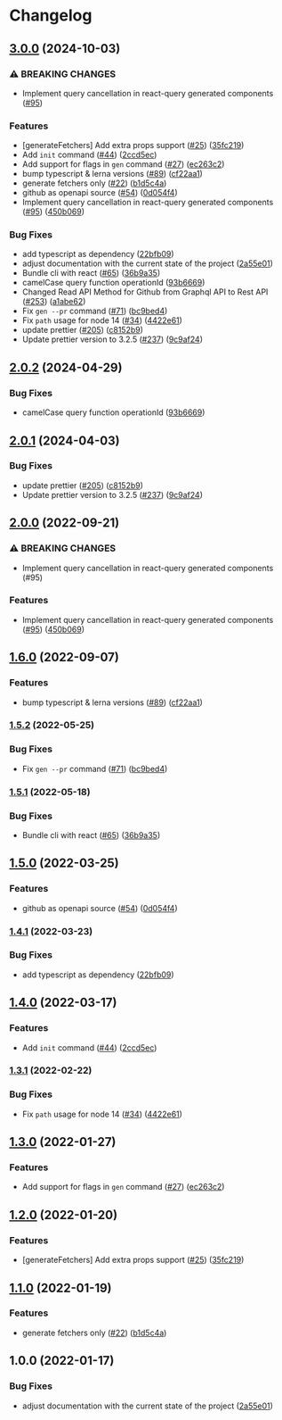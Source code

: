 # Changelog

## [3.0.0](https://github.com/sschw/openapi-codegen/compare/cli-v2.0.2...cli-v3.0.0) (2024-10-03)


### ⚠ BREAKING CHANGES

* Implement query cancellation in react-query generated components ([#95](https://github.com/sschw/openapi-codegen/issues/95))

### Features

* [generateFetchers] Add extra props support ([#25](https://github.com/sschw/openapi-codegen/issues/25)) ([35fc219](https://github.com/sschw/openapi-codegen/commit/35fc219d9c644becdf38b0b3e38e1512d095d2d0))
* Add `init` command ([#44](https://github.com/sschw/openapi-codegen/issues/44)) ([2ccd5ec](https://github.com/sschw/openapi-codegen/commit/2ccd5ec45c4bc27908c45a16002afef04f92ed96))
* Add support for flags in `gen` command ([#27](https://github.com/sschw/openapi-codegen/issues/27)) ([ec263c2](https://github.com/sschw/openapi-codegen/commit/ec263c2f55e4cc4fcb1bc427bf2c9fd1152f640d))
* bump typescript & lerna versions ([#89](https://github.com/sschw/openapi-codegen/issues/89)) ([cf22aa1](https://github.com/sschw/openapi-codegen/commit/cf22aa1b999b86934ec907aa37dc53477ed0a3e2))
* generate fetchers only ([#22](https://github.com/sschw/openapi-codegen/issues/22)) ([b1d5c4a](https://github.com/sschw/openapi-codegen/commit/b1d5c4a6cc104904f4bc72777974973cdda7832d))
* github as openapi source ([#54](https://github.com/sschw/openapi-codegen/issues/54)) ([0d054f4](https://github.com/sschw/openapi-codegen/commit/0d054f488dfa660f647007002fd80b6ae242b784))
* Implement query cancellation in react-query generated components ([#95](https://github.com/sschw/openapi-codegen/issues/95)) ([450b069](https://github.com/sschw/openapi-codegen/commit/450b0696073746615d61ab66a7f09de337139a00))


### Bug Fixes

* add typescript as dependency ([22bfb09](https://github.com/sschw/openapi-codegen/commit/22bfb091e1617318a38e206d5f88fe3594e0f571))
* adjust documentation with the current state of the project ([2a55e01](https://github.com/sschw/openapi-codegen/commit/2a55e0119e1155c0280cd16e5cee95b39e9e7bca))
* Bundle cli with react ([#65](https://github.com/sschw/openapi-codegen/issues/65)) ([36b9a35](https://github.com/sschw/openapi-codegen/commit/36b9a35652b8adb95e70e8bffca0683ff11281d9))
* camelCase query function operationId ([93b6669](https://github.com/sschw/openapi-codegen/commit/93b6669997da806a2f7b6046e09a2b96e401f1f9))
* Changed Read API Method for Github from Graphql API to Rest API ([#253](https://github.com/sschw/openapi-codegen/issues/253)) ([a1abe62](https://github.com/sschw/openapi-codegen/commit/a1abe62f70910d1b418aa1a75cc317fac926b857))
* Fix `gen --pr` command ([#71](https://github.com/sschw/openapi-codegen/issues/71)) ([bc9bed4](https://github.com/sschw/openapi-codegen/commit/bc9bed4dfad6820556709736db43357d657dbda2))
* Fix `path` usage for node 14 ([#34](https://github.com/sschw/openapi-codegen/issues/34)) ([4422e61](https://github.com/sschw/openapi-codegen/commit/4422e61b317ffd4d3aa0b30340592063c4a222cc))
* update prettier ([#205](https://github.com/sschw/openapi-codegen/issues/205)) ([c8152b9](https://github.com/sschw/openapi-codegen/commit/c8152b9b303902997f399690f0a4ac753af497aa))
* Update prettier version to 3.2.5 ([#237](https://github.com/sschw/openapi-codegen/issues/237)) ([9c9af24](https://github.com/sschw/openapi-codegen/commit/9c9af24bb931b61e878c937b5608e7498d36778b))

## [2.0.2](https://github.com/fabien0102/openapi-codegen/compare/cli-v2.0.1...cli-v2.0.2) (2024-04-29)


### Bug Fixes

* camelCase query function operationId ([93b6669](https://github.com/fabien0102/openapi-codegen/commit/93b6669997da806a2f7b6046e09a2b96e401f1f9))

## [2.0.1](https://github.com/fabien0102/openapi-codegen/compare/cli-v2.0.0...cli-v2.0.1) (2024-04-03)


### Bug Fixes

* update prettier ([#205](https://github.com/fabien0102/openapi-codegen/issues/205)) ([c8152b9](https://github.com/fabien0102/openapi-codegen/commit/c8152b9b303902997f399690f0a4ac753af497aa))
* Update prettier version to 3.2.5 ([#237](https://github.com/fabien0102/openapi-codegen/issues/237)) ([9c9af24](https://github.com/fabien0102/openapi-codegen/commit/9c9af24bb931b61e878c937b5608e7498d36778b))

## [2.0.0](https://github.com/fabien0102/openapi-codegen/compare/cli-v1.6.0...cli-v2.0.0) (2022-09-21)


### ⚠ BREAKING CHANGES

* Implement query cancellation in react-query generated components (#95)

### Features

* Implement query cancellation in react-query generated components ([#95](https://github.com/fabien0102/openapi-codegen/issues/95)) ([450b069](https://github.com/fabien0102/openapi-codegen/commit/450b0696073746615d61ab66a7f09de337139a00))

## [1.6.0](https://github.com/fabien0102/openapi-codegen/compare/cli-v1.5.2...cli-v1.6.0) (2022-09-07)


### Features

* bump typescript & lerna versions ([#89](https://github.com/fabien0102/openapi-codegen/issues/89)) ([cf22aa1](https://github.com/fabien0102/openapi-codegen/commit/cf22aa1b999b86934ec907aa37dc53477ed0a3e2))

### [1.5.2](https://github.com/fabien0102/openapi-codegen/compare/cli-v1.5.1...cli-v1.5.2) (2022-05-25)


### Bug Fixes

* Fix `gen --pr` command ([#71](https://github.com/fabien0102/openapi-codegen/issues/71)) ([bc9bed4](https://github.com/fabien0102/openapi-codegen/commit/bc9bed4dfad6820556709736db43357d657dbda2))

### [1.5.1](https://github.com/fabien0102/openapi-codegen/compare/cli-v1.5.0...cli-v1.5.1) (2022-05-18)


### Bug Fixes

* Bundle cli with react ([#65](https://github.com/fabien0102/openapi-codegen/issues/65)) ([36b9a35](https://github.com/fabien0102/openapi-codegen/commit/36b9a35652b8adb95e70e8bffca0683ff11281d9))

## [1.5.0](https://github.com/fabien0102/openapi-codegen/compare/cli-v1.4.1...cli-v1.5.0) (2022-03-25)


### Features

* github as openapi source ([#54](https://github.com/fabien0102/openapi-codegen/issues/54)) ([0d054f4](https://github.com/fabien0102/openapi-codegen/commit/0d054f488dfa660f647007002fd80b6ae242b784))

### [1.4.1](https://github.com/fabien0102/openapi-codegen/compare/cli-v1.4.0...cli-v1.4.1) (2022-03-23)


### Bug Fixes

* add typescript as dependency ([22bfb09](https://github.com/fabien0102/openapi-codegen/commit/22bfb091e1617318a38e206d5f88fe3594e0f571))

## [1.4.0](https://github.com/fabien0102/openapi-codegen/compare/cli-v1.3.1...cli-v1.4.0) (2022-03-17)


### Features

* Add `init` command ([#44](https://github.com/fabien0102/openapi-codegen/issues/44)) ([2ccd5ec](https://github.com/fabien0102/openapi-codegen/commit/2ccd5ec45c4bc27908c45a16002afef04f92ed96))

### [1.3.1](https://github.com/fabien0102/openapi-codegen/compare/cli-v1.3.0...cli-v1.3.1) (2022-02-22)

### Bug Fixes

- Fix `path` usage for node 14 ([#34](https://github.com/fabien0102/openapi-codegen/issues/34)) ([4422e61](https://github.com/fabien0102/openapi-codegen/commit/4422e61b317ffd4d3aa0b30340592063c4a222cc))

## [1.3.0](https://github.com/fabien0102/openapi-codegen/compare/cli-v1.2.0...cli-v1.3.0) (2022-01-27)

### Features

- Add support for flags in `gen` command ([#27](https://github.com/fabien0102/openapi-codegen/issues/27)) ([ec263c2](https://github.com/fabien0102/openapi-codegen/commit/ec263c2f55e4cc4fcb1bc427bf2c9fd1152f640d))

## [1.2.0](https://github.com/fabien0102/openapi-codegen/compare/cli-v1.1.0...cli-v1.2.0) (2022-01-20)

### Features

- [generateFetchers] Add extra props support ([#25](https://github.com/fabien0102/openapi-codegen/issues/25)) ([35fc219](https://github.com/fabien0102/openapi-codegen/commit/35fc219d9c644becdf38b0b3e38e1512d095d2d0))

## [1.1.0](https://github.com/fabien0102/openapi-codegen/compare/cli-v1.0.0...cli-v1.1.0) (2022-01-19)

### Features

- generate fetchers only ([#22](https://github.com/fabien0102/openapi-codegen/issues/22)) ([b1d5c4a](https://github.com/fabien0102/openapi-codegen/commit/b1d5c4a6cc104904f4bc72777974973cdda7832d))

## 1.0.0 (2022-01-17)

### Bug Fixes

- adjust documentation with the current state of the project ([2a55e01](https://github.com/fabien0102/openapi-codegen/commit/2a55e0119e1155c0280cd16e5cee95b39e9e7bca))
